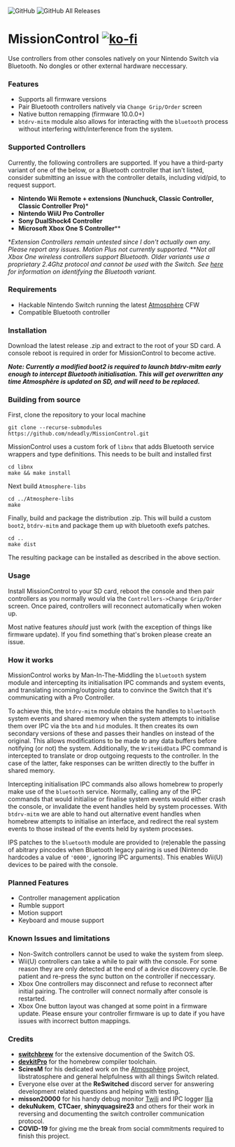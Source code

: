 <p align="left">
<img alt="GitHub" src="https://img.shields.io/github/license/ndeadly/MissionControl">
<img alt="GitHub All Releases" src="https://img.shields.io/github/downloads/ndeadly/MissionControl/total">
</p>

# MissionControl [![ko-fi](https://www.ko-fi.com/img/githubbutton_sm.svg)](https://ko-fi.com/J3J01BZZ6)

Use controllers from other consoles natively on your Nintendo Switch via Bluetooth. No dongles or other external hardware neccessary.

### Features
* Supports all firmware versions
* Pair Bluetooth controllers natively via `Change Grip/Order` screen
* Native button remapping (firmware 10.0.0+)
* `btdrv-mitm` module also allows for interacting with the `bluetooth` process without interfering with/interference from the system. 

### Supported Controllers
 Currently, the following controllers are supported. If you have a third-party variant of one of the below, or a Bluetooth controller that isn't listed, consider submitting an issue with the controller details, including vid/pid, to request support.

* __Nintendo Wii Remote + extensions (Nunchuck, Classic Controller, Classic Controller Pro)__*
* __Nintendo WiiU Pro Controller__
* __Sony DualShock4 Controller__
* __Microsoft Xbox One S Controller__**

**Extension Controllers remain untested since I don't actually own any. Please report any issues. Motion Plus not currently supported.*
***Not all Xbox One wireless controllers support Bluetooth. Older variants use a proprietary 2.4Ghz protocol and cannot be used with the Switch. See [here](https://support.xbox.com/help/hardware-network/accessories/connect-and-troubleshoot-xbox-one-bluetooth-issues) for information on identifying the Bluetooth variant.*

### Requirements
* Hackable Nintendo Switch running the latest [Atmosphère](https://github.com/Atmosphere-NX/Atmosphere/releases) CFW
* Compatible Bluetooth controller

### Installation
Download the latest release .zip and extract to the root of your SD card. A console reboot is required in order for MissionControl to become active.

*__Note: Currently a modified boot2 is required to launch btdrv-mitm early enough to intercept Bluetooth initialisation. This will get overwritten any time Atmosphère is updated on SD, and will need to be replaced.__*

### Building from source
First, clone the repository to your local machine
```
git clone --recurse-submodules https://github.com/ndeadly/MissionControl.git
```

MissionControl uses a custom fork of `libnx` that adds Bluetooth service wrappers and type definitions. This needs to be built and installed first

```
cd libnx
make && make install
```

Next build `Atmosphere-libs`
```
cd ../Atmosphere-libs
make
```

Finally, build and package the distribution .zip. This will build a custom `boot2`, `btdrv-mitm` and package them up with bluetooth exefs patches. 
```
cd ..
make dist
```

The resulting package can be installed as described in the above section.

### Usage
Install MissionControl to your SD card, reboot the console and then pair controllers as you normally would via the `Controllers->Change Grip/Order` screen. Once paired, controllers will reconnect automatically when woken up.

Most native features *should* just work (with the exception of things like firmware update). If you find something that's broken please create an issue.

### How it works
MissionControl works by Man-In-The-Middling the `bluetooth` system module and intercepting its initialisation IPC commands and system events, and translating incoming/outgoing data to convince the Switch that it's communicating with a Pro Controller.

To achieve this, the `btdrv-mitm` module obtains the handles to `bluetooth` system events and shared memory when the system attempts to initialise them over IPC via the `btm` and `hid` modules. It then creates its own secondary versions of these and passes their handles on instead of the original. This allows modifications to be made to any data buffers before notifying (or not) the system. Additionally, the `WriteHidData` IPC command is intercepted to translate or drop outgoing requests to the controller. In the case of the latter, fake responses can be written directly to the buffer in shared memory.

Intercepting initialisation IPC commands also allows homebrew to properly make use of the `bluetooth` service. Normally, calling any of the IPC commands that would initialise or finalise system events would either crash the console, or invalidate the event handles held by system processes. With `btdrv-mitm` we are able to hand out alternative event handles when homebrew attempts to initialise an interface, and redirect the real system events to those instead of the events held by system processes.

IPS patches to the `bluetooth` module are provided to (re)enable the passing of abitrary pincodes when Bluetooth legacy pairing is used (Nintendo hardcodes a value of `'0000'`, ignoring IPC arguments). This enables Wii(U) devices to be paired with the console.

### Planned Features
* Controller management application
* Rumble support
* Motion support
* Keyboard and mouse support

### Known Issues and limitations
* Non-Switch controllers cannot be used to wake the system from sleep.
* Wii(U) controllers can take a while to pair with the console. For some reason they are only detected at the end of a device discovery cycle. Be patient and re-press the sync button on the controller if neccessary.
* Xbox One controllers may disconnect and refuse to reconnect after initial pairing. The controller will connect normally after console is restarted.
* Xbox One button layout was changed at some point in a firmware update. Please ensure your controller firmware is up to date if you have issues with incorrect button mappings.

### Credits
* [__switchbrew__](https://switchbrew.org/wiki/Main_Page) for the extensive documention of the Switch OS.
* [__devkitPro__](https://devkitpro.org/) for the homebrew compiler toolchain.
* __SciresM__ for his dedicated work on the [Atmosphère](https://github.com/Atmosphere-NX) project, libstratosphere and general helpfulness with all things Switch related.
* Everyone else over at the __ReSwitched__ discord server for answering development related questions and helping with testing.
* __misson20000__ for his handy debug monitor [Twili](https://github.com/misson20000/twili) and IPC logger [Ilia](https://github.com/misson20000/ilia)
* __dekuNukem__, __CTCaer__, __shinyquagsire23__ and others for their work in reversing and documenting the switch controller communication protocol.
* __COVID-19__ for giving me the break from social commitments required to finish this project.
